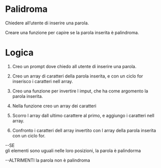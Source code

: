 # Palidroma

Chiedere all’utente di inserire una parola.

Creare una funzione per capire se la parola inserita è palindroma.

# Logica 

1. Creo un prompt dove chiedo all utente di inserire una parola.

2. Creo un array di caratteri della parola inserita, e con un ciclo for inserisco i caratteri nell array.

3. Creo una funzione per invertire l imput, che ha come argomento la parola inserita.
 
4. Nella funzione creo un array dei caratteri 

5. Scorro l array dall ultimo carattere al primo, e aggiungo i caratteri nell array. 

6. Confronto i caratteri dell array invertito con l array della parola inserita con un ciclo for.

--SE    
    gli elementi sono uguali nelle loro posizioni, la parola è palindorma
    
--ALTRIMENTI 
    la parola non è palindroma